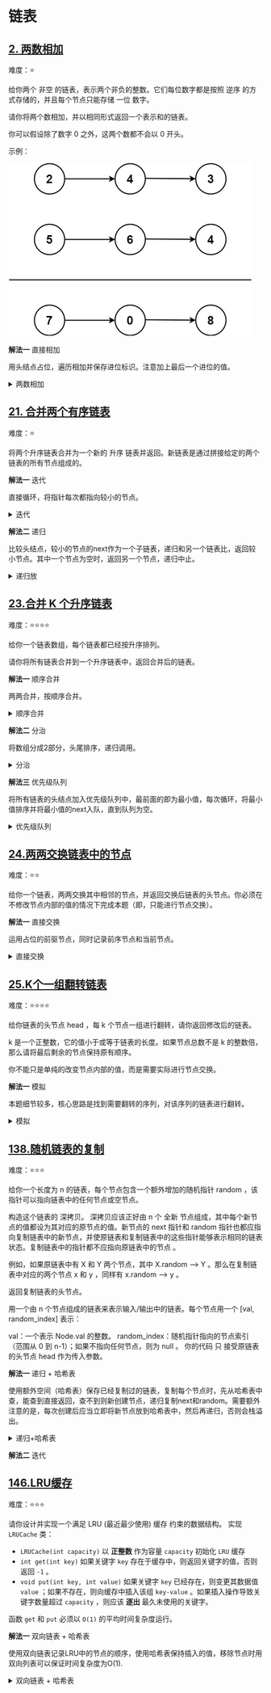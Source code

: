 # 链表

## [2. 两数相加](https://leetcode.cn/problems/add-two-numbers)

难度：⭐️

给你两个 非空 的链表，表示两个非负的整数。它们每位数字都是按照 逆序 的方式存储的，并且每个节点只能存储 一位 数字。

请你将两个数相加，并以相同形式返回一个表示和的链表。

你可以假设除了数字 0 之外，这两个数都不会以 0 开头。

示例：

![两数相加](../../../../img/addtwonumber.jpg)

**解法一** 直接相加

用头结点占位，遍历相加并保存进位标识。注意加上最后一个进位的值。

<details>
  <summary>两数相加</summary>
  
  ```java
    public ListNode addTwoNumbers(ListNode l1, ListNode l2) {
        ListNode dummy = new ListNode(-1);
        ListNode p = dummy;
        int carry = 0;
        while (l1 != null || l2 != null || carry > 0) {
            int v = 0;
            if (l1 != null) {
                v += l1.val;
                l1 = l1.next;
            }
            if (l2 != null) {
                v += l2.val;
                l2 = l2.next;
            }
            v += carry;
            if (v > 9) {
                v = v % 10;
                carry = 1;
            } else {
                carry = 0;
            }
            p.next = new ListNode(v);
            p = p.next;
        }
        return dummy.next;
    }
  ```
</details>


## [21. 合并两个有序链表](https://leetcode.cn/problems/merge-two-sorted-lists/description/)

难度：⭐️

将两个升序链表合并为一个新的 升序 链表并返回。新链表是通过拼接给定的两个链表的所有节点组成的。 

**解法一** 迭代

直接循环，将指针每次都指向较小的节点。

<details>
    <summary>迭代</summary>
    ```java
    public ListNode mergeTwoLists1(ListNode list1, ListNode list2) {
        if (list1 == null) {
            return list2;
        }
        if (list2 == null) {
            return list1;
        }
        ListNode dummy = new ListNode(-1);
        ListNode p = dummy;
        ListNode p1 = list1;
        ListNode p2 = list2;
        while (p1 != null && p2 != null) {
            if (p1.val < p2.val) {
                p.next = p1;
                p1 = p1.next;
            } else {
                p.next = p2;
                p2 = p2.next;
            }
            p = p.next;
        }
        if (p1 != null) {
            p.next = p1;
        } else if (p2 != null) {
            p.next = p2;
        }
        return dummy.next;
    }
    ```
</details>

**解法二** 递归

比较头结点，较小的节点的next作为一个子链表，递归和另一个链表比，返回较小节点。其中一个节点为空时，返回另一个节点，递归中止。

<details>
    <summary>递归放</summary>
    ```java
    public ListNode mergeTwoLists(ListNode list1, ListNode list2) {
        if (list1 == null) {
            return list2;
        }
        if (list2 == null) {
            return list1;
        }
        if (list1.val < list2.val) {
            list1.next = mergeTwoLists(list1.next, list2);
            return list1;
        } else {
            list2.next = mergeTwoLists(list1, list2.next);
            return list2;
        }
    }
    ```
</details>

## [23.合并 K 个升序链表](https://leetcode.cn/problems/merge-k-sorted-lists)

难度：⭐️⭐️⭐️⭐️

给你一个链表数组，每个链表都已经按升序排列。

请你将所有链表合并到一个升序链表中，返回合并后的链表。

**解法一** 顺序合并

两两合并，按顺序合并。

<details>
  <summary>顺序合并</summary>

  ```java
    public ListNode mergeKLists(ListNode[] lists) {
        ListNode head = null;
        for (int i = 0; i < lists.length; i++) {
            head = mergeLists(head, lists[i]);
        }
        return head;
    }

    private ListNode mergeLists(ListNode list1, ListNode list2) {
        if (list1 == null) {
            return list2;
        }
        if (list2 == null) {
            return list1;
        }
        ListNode dummy = new ListNode(-1);
        ListNode p = dummy;
        ListNode p1 = list1;
        ListNode p2 = list2;
        while (p1 != null && p2 != null) {
            if (p1.val < p2.val) {
                p.next = p1;
                p1 = p1.next;
            } else {
                p.next = p2;
                p2 = p2.next;
            }
            p = p.next;
            if (p1 == null) {
                p.next = p2;
            }
            if (p2 == null) {
                p.next = p1;
            }
        }
        return dummy.next;
    }
  ```
</details>

**解法二** 分治

将数组分成2部分，头尾排序，递归调用。

<details>
  <summary>分治</summary>

  ```java
    public ListNode mergeKLists(ListNode[] lists) {
        return merge(lists, 0, lists.length - 1);
    }

    private ListNode merge(ListNode[] lists, int start, int end) {
        if (start == end) {
            return lists[start];
        } else if (start > end) {
            return null;
        } else {
            int mid = (end + start) >> 1;
            return mergeLists(merge(lists, start, mid), merge(lists, mid + 1, end));
        }
    }

    private ListNode mergeLists(ListNode list1, ListNode list2) {
        if (list1 == null) {
            return list2;
        }
        if (list2 == null) {
            return list1;
        }
        ListNode dummy = new ListNode(-1);
        ListNode p = dummy;
        ListNode p1 = list1;
        ListNode p2 = list2;
        while (p1 != null && p2 != null) {
            if (p1.val < p2.val) {
                p.next = p1;
                p1 = p1.next;
            } else {
                p.next = p2;
                p2 = p2.next;
            }
            p = p.next;
            if (p1 == null) {
                p.next = p2;
            }
            if (p2 == null) {
                p.next = p1;
            }
        }
        return dummy.next;
    }
  ```
</details>

**解法三** 优先级队列

将所有链表的头结点加入优先级队列中，最前面的即为最小值，每次循环，将最小值排序并将最小值的next入队，直到队列为空。

<details>
  <summary>优先级队列</summary>

  ```java
    public ListNode mergeKLists(ListNode[] lists) {
        PriorityQueue<ListNode> queue = new PriorityQueue<>((ListNode n1, ListNode n2) -> {
            return n1.val - n2.val;
        });
        for (ListNode node : lists) {
            if (node != null) {
                queue.offer(node);
            }
        }
        ListNode head = new ListNode(-1);
        ListNode p = head;
        while (!queue.isEmpty()) {
            ListNode min = queue.poll();
            p.next = min;
            if (min.next != null) {
                queue.offer(min.next);
            }
            p = p.next;
        }
        return head.next;
    }
  ```
</details>


## [24.两两交换链表中的节点](https://leetcode.cn/problems/swap-nodes-in-pairs)

难度：⭐️⭐️

给你一个链表，两两交换其中相邻的节点，并返回交换后链表的头节点。你必须在不修改节点内部的值的情况下完成本题（即，只能进行节点交换）。

**解法一** 直接交换

运用占位的前驱节点，同时记录前序节点和当前节点。

<details>
  <summary>直接交换</summary>

  ```java
    public ListNode swapPairs(ListNode head) {
        ListNode dummy = new ListNode();
        dummy.next = head;
        ListNode pre = dummy;
        ListNode p = head;
        // 1 -> 2 -> 3
        while (p != null && p.next != null) {
            // 2
            ListNode next = p.next;
            // 1 -> 3
            p.next = next.next;
            // 2 -> 1 -> 3
            next.next = p;
            // * -> 2 -> 1 -> 3
            pre.next = next;
            pre = p;
            p = p.next;
        }
        return dummy.next;
    }
  ```
</details>

## [25.K个一组翻转链表](https://leetcode.cn/problems/reverse-nodes-in-k-group)

难度：⭐️⭐️⭐️⭐️

给你链表的头节点 head ，每 k 个节点一组进行翻转，请你返回修改后的链表。

k 是一个正整数，它的值小于或等于链表的长度。如果节点总数不是 k 的整数倍，那么请将最后剩余的节点保持原有顺序。

你不能只是单纯的改变节点内部的值，而是需要实际进行节点交换。

**解法一** 模拟

本题细节较多，核心思路是找到需要翻转的序列，对该序列的链表进行翻转。

<details>
  <summary>模拟</summary>

  ```java
    public ListNode reverseKGroup(ListNode head, int k) {
        ListNode dummy = new ListNode(-1);
        ListNode pre = dummy;
        pre.next = head;
        ListNode tail = head;
        while (tail != null) {
            for (int i = 0; i < k - 1; i++) {
                if (tail.next != null) {
                    tail = tail.next;
                } else {
                    return dummy.next;
                }
            }
            ListNode next = tail.next;
            ListNode[] temp = reverse(head, tail);
            pre.next = temp[0];
            pre = temp[1];
            pre.next = next;
            head = next;
            tail = head;
        }
        return dummy.next;
    }

    private ListNode[] reverse(ListNode head, ListNode tail) {
        ListNode pre = tail.next;
        ListNode p = head;
        while(pre != tail) {
            ListNode next = p.next;
            p.next = pre;
            pre = p;
            p = next;
        }
        return new ListNode[]{tail, head};
    }
  ```
</details>

## [138.随机链表的复制](https://leetcode.cn/problems/copy-list-with-random-pointer)

难度：⭐️⭐️⭐️

给你一个长度为 n 的链表，每个节点包含一个额外增加的随机指针 random ，该指针可以指向链表中的任何节点或空节点。

构造这个链表的 深拷贝。 深拷贝应该正好由 n 个 全新 节点组成，其中每个新节点的值都设为其对应的原节点的值。新节点的 next 指针和 random 指针也都应指向复制链表中的新节点，并使原链表和复制链表中的这些指针能够表示相同的链表状态。复制链表中的指针都不应指向原链表中的节点 。

例如，如果原链表中有 X 和 Y 两个节点，其中 X.random --> Y 。那么在复制链表中对应的两个节点 x 和 y ，同样有 x.random --> y 。

返回复制链表的头节点。

用一个由 n 个节点组成的链表来表示输入/输出中的链表。每个节点用一个 [val, random_index] 表示：

val：一个表示 Node.val 的整数。
random_index：随机指针指向的节点索引（范围从 0 到 n-1）；如果不指向任何节点，则为  null 。
你的代码 只 接受原链表的头节点 head 作为传入参数。


**解法一** 递归 + 哈希表

使用额外空间（哈希表）保存已经复制过的链表，复制每个节点时，先从哈希表中查，能查到直接返回，查不到则新创建节点，递归复制next和random。需要额外注意的是，每次创建后应当立即将新节点放到哈希表中，然后再递归，否则会栈溢出。

<details>
  <summary>递归+哈希表</summary>

  ```java
    private Map<Node, Node> cache = new HashMap<>();

    public Node copyRandomList(Node head) {
        if (head == null) {
            return null;
        }
        Node copy = cache.get(head);
        if (copy == null) {
            copy = new Node(head.val);
            cache.put(head, copy);
            copy.next = copyRandomList(head.next);
            copy.random = copyRandomList(head.random);
        }
        return copy;
    }
  ```
</details>

**解法二** 迭代


## [146.LRU缓存](https://leetcode.cn/problems/lru-cache/description)

难度：⭐️⭐️⭐️

请你设计并实现一个满足  LRU (最近最少使用) 缓存 约束的数据结构。
实现 `LRUCache` 类：

- `LRUCache(int capacity)` 以 **正整数** 作为容量 `capacity` 初始化 `LRU` 缓存
- `int get(int key)` 如果关键字 `key` 存在于缓存中，则返回关键字的值，否则返回 `-1` 。
- `void put(int key, int value)` 如果关键字 `key` 已经存在，则变更其数据值 `value` ；如果不存在，则向缓存中插入该组 `key-value` 。如果插入操作导致关键字数量超过 `capacity` ，则应该 **逐出** 最久未使用的关键字。

函数 `get` 和 `put` 必须以 `O(1)` 的平均时间复杂度运行。

**解法一** 双向链表 + 哈希表

使用双向链表记录LRU中的节点的顺序，使用哈希表保持插入的值，移除节点时用双向列表可以保证时间复杂度为O(1).

<details>
 <summary>双向链表 + 哈希表</summary>

 ```java
 class LRUCache {

    class Node {
        int key;
        int value;
        Node prev;
        Node next;

        Node(int key, int value) {
            this.key = key;
            this.value = value;
        }
    }

    private int capacity;
    private int size;
    private Map<Integer, Node> cache;
    private Node head;
    private Node tail;

    public LRUCache(int capacity) {
        this.capacity = capacity;
        this.size = 0;
        this.cache = new HashMap<>(capacity);
        this.head = new Node(-1, -1);
        this.tail = new Node(-1, -1);
        head.next = tail;
        tail.prev = head;
    }
    
    public int get(int key) {
        Node node = cache.get(key);
        if (node == null) {
            return -1;
        } else {
            moveToHead(node);
            return node.value;
        }
    }
    
    public void put(int key, int value) {
        Node node = cache.get(key);
        if (node == null) {
            node = new Node(key, value);
            cache.put(key, node);
            size++;
            addToHead(node);
            if (size > capacity) {
                Node last = removeLast();
                cache.remove(last.key);
            }
        } else {
            node.value = value;
            moveToHead(node);
        }
    }

    private void removeNode(Node node) {
        node.prev.next = node.next;
        node.next.prev = node.prev;
    }

    private void moveToHead(Node node) {
        removeNode(node);
        addToHead(node);
    }

    private void addToHead(Node node) {
        Node next = head.next;
        node.next = next;
        next.prev = node;
        node.prev = head;
        head.next = node;
    }

    private Node removeLast() {
        Node node = tail.prev;
        removeNode(node);
        return node;
    }

}
 ```
</details>
